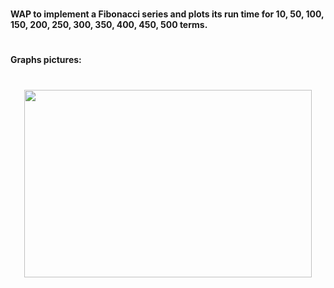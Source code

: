 #
<b>WAP to implement a Fibonacci series and plots its run time for 10,  50, 100, 150, 200, 250, 300, 350, 400, 450, 500 terms.</b>
#
<b>Graphs pictures:</b> 
#
<p align="center">
  <img width="460" height="300" src="">
</p>